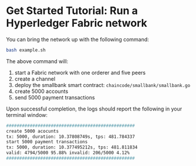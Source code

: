 # Get Started Tutorial: Run a Hyperledger Fabric network  

You can bring the network up with the following command: 
```bash 
bash example.sh 
```
The above command will: 
1. start a Fabric network with one orderer and five peers
2. create a channel
3. deploy the smallbank smart contract: `chaincode/smallbank/smallbank.go`
4. create 5000 accounts
5. send 5000 payment transactions

Upon successful completion, the logs should report the following in your terminal
window: 

```bash 
#################################################
create 5000 acocunts
tx: 5000, duration: 10.37808749s, tps: 481.784337
start 5000 payment transactions
tx: 5000, duration: 10.377495212s, tps: 481.811834
valid: 4794/5000 95.88% invalid: 206/5000 4.12%
#################################################
```

